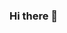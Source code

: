 ### Hi there 👋

<!--
**vijaya-bhaskar/vijaya-bhaskar** is a ✨ _special_ ✨ repository because its `README.md` (this file) appears on your GitHub profile.

Here are some ideas to get you started:

- 🔭 I’m currently working on ...React
- 🌱 I’m currently learning ...React
- 👯 I’m looking to collaborate on ...React
- 🤔 I’m looking for help with ...React
- 💬 Ask me about ...Anything
- 📫 How to reach me: ...
- 😄 Pronouns: ...
- ⚡ Fun fact: ...
-->

